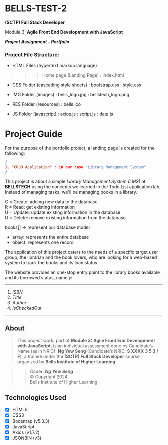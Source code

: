 <!-- .md means markdown -->

<!-- README.md -->
<!-- This file documents the information about the portfolio project. -->
<!-- It should be READ ME first!!! -->

<!-- Heading level 1 -->
# BELLS-TEST-2
**(SCTP) Full Stack Developer**

Module 3: **Agile Front End Development with JavaScript**

***Project Assignment - Portfolio***

<!-- Heading level 3 -->
### Project File Structure:

* HTML Files (hypertext markup language)

>>> Home page (Landing Page)
: index.html

* CSS Folder (cascading style sheets)
: bootstrap.css
: style.css

* IMG Folder (images)
: bells_logo.jpg
: bellstech_logo.png

* RES Folder (resources)
: bells.ico

* JS Folder (javascript)
: axios.js
: script.js
: data.js

<!-- Heading level 1 -->
# Project Guide
For the purpose of the portfolio project, a landing page is created for the following:

```json
{
1. "CRUD Application" : in our case "Library Management System"
}
```

This project is about a simple *Library Management System (LMS)* at **BELLSTECH** using the concepts we learned in the Todo List application lab. Instead of managing tasks, we'll be managing books in a library.

C = Create: adding new data to the database   
R = Read: get existing information   
U = Update: update existing information in the database   
D = Delete: remove existing information from the database

books[] -> represent our database model
- array: represents the entire database
- object: represents one record

The application of this project caters to the needs of a specific target user group, the librarian and the book lovers,
who are looking for a web-based system to track the books and its loan status.

The website provides an one-stop entry point to the library books available and its borrowed status, namely:

***
1. *ISBN*
2. *Title*
3. *Author*
4. *isCheckedOut*
***

<!-- Heading level 2 -->
## About
> This project work, part of **Module 3: Agile Front End Development with JavaScript**, 
> is an individual assessment done by Candidate’s Name (as in NRIC): **Ng Yew Seng** (Candidate’s NRIC: **S XXXX 3 5 3 / F**), 
> a trainee under the **(SCTP) Full Stack Developer** course, organized by **Bells Institute of Higher Learning**. 

>>
>> Coder: ***Ng Yew Seng***\
>> © Copyright 2024\
>> Bells Institute of Higher Learning


<!-- Heading level 2 -->
## Technologies Used
- [x] HTML5
- [x] CSS3
- [x] Bootstrap (v5.3.3)
- [x] JavaScript
- [x] Axios (v1.7.2)
- [x] JSONBIN (v3)
